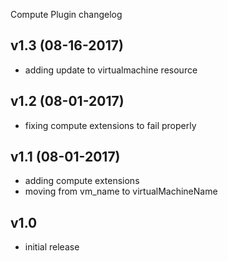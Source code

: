 Compute Plugin changelog

v1.3 (08-16-2017)
-----------------
- adding update to virtualmachine resource

v1.2 (08-01-2017)
-----------------
- fixing compute extensions to fail properly

v1.1 (08-01-2017)
-----------------
- adding compute extensions
- moving from vm_name to virtualMachineName

v1.0
-----
- initial release